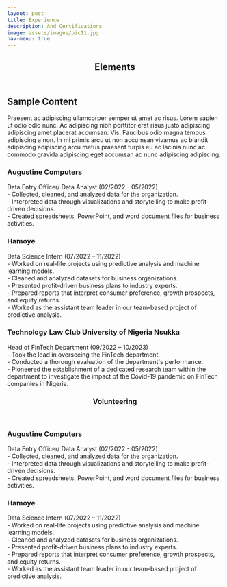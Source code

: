 ```yaml
---
layout: post
title: Experience
description: And Certifications
image: assets/images/pic11.jpg
nav-menu: true
---
```


<!-- Main -->
<div id="main" class="alt">

<!-- One -->
<section id="one">
	<div class="inner">
		<header class="major">
			<h1>Elements</h1>
		</header>

<!-- Content -->
<h2 id="content">Sample Content</h2>
<p>Praesent ac adipiscing ullamcorper semper ut amet ac risus. Lorem sapien ut odio odio nunc. Ac adipiscing nibh porttitor erat risus justo adipiscing adipiscing amet placerat accumsan. Vis. Faucibus odio magna tempus adipiscing a non. In mi primis arcu ut non accumsan vivamus ac blandit adipiscing adipiscing arcu metus praesent turpis eu ac lacinia nunc ac commodo gravida adipiscing eget accumsan ac nunc adipiscing adipiscing.</p>
<div class="row">
<div class="6u 12u$(small)">
    <h3>Augustine Computers</h3>
    <p>  
        </h2>Data Entry Officer/ Data Analyst (02/2022 - 05/2022)</h2><br>
        - Collected, cleaned, and analyzed data for the organization.<br>
        - Interpreted data through visualizations and storytelling to make profit-driven decisions.<br>
        - Created spreadsheets, PowerPoint, and word document files for business activities.
    </p>
</div>
<div class="6u$ 12u$(small)">
	<h3>Hamoye</h3>
	<p>
			</h2>Data Science Intern (07/2022 – 11/2022)</h2><br>
-	Worked on real-life projects using predictive analysis and machine learning models.<br>
-	Cleaned and analyzed datasets for business organizations.<br>
-	Presented profit-driven business plans to industry experts.<br>
-	Prepared reports that interpret consumer preference, growth prospects, and equity returns.<br>
-	Worked as the assistant team leader in our team-based project of predictive analysis.<br>
	</p>
	</div>
<div class="6u$ 12u$(small)">
	<h3>Technology Law Club University of Nigeria Nsukka</h3>
	<p>
			</h2>Head of FinTech Department (09/2022 – 10/2023)</h2><br>
-	Took the lead in overseeing the FinTech department.<br>
-	Conducted a thorough evaluation of the department's performance.<br>
-	Pioneered the establishment of a dedicated research team within the department to investigate the impact of the Covid-19 pandemic on FinTech companies in Nigeria.<br>
	</p>
	</div>
<section id="one">
	<div class="inner">
		<header class="major">
			<h1>Volunteering</h1>
		</header>
	<!-- Break -->
	<div class="row">
<div class="6u 12u$(small)">
    <h3>Augustine Computers</h3>
    <p>  
        </h2>Data Entry Officer/ Data Analyst (02/2022 - 05/2022)</h2><br>
        - Collected, cleaned, and analyzed data for the organization.<br>
        - Interpreted data through visualizations and storytelling to make profit-driven decisions.<br>
        - Created spreadsheets, PowerPoint, and word document files for business activities.
    </p>
</div>
<div class="6u$ 12u$(small)">
	<h3>Hamoye</h3>
	<p>
			</h2>Data Science Intern (07/2022 – 11/2022)</h2><br>
-	Worked on real-life projects using predictive analysis and machine learning models.<br>
-	Cleaned and analyzed datasets for business organizations.<br>
-	Presented profit-driven business plans to industry experts.<br>
-	Prepared reports that interpret consumer preference, growth prospects, and equity returns.<br>
-	Worked as the assistant team leader in our team-based project of predictive analysis.<br>
	</p>
	</div>
